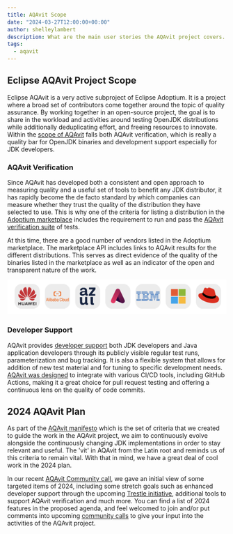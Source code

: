 ```yaml
---
title: AQAvit Scope
date: "2024-03-27T12:00:00+00:00"
author: shelleylambert
description: What are the main user stories the AQAvit project covers.
tags:
  - aqavit
---
```


## Eclipse AQAvit Project Scope

Eclipse AQAvit is a very active subproject of Eclipse Adoptium.  It is a project where a broad set of contributors come together around the topic of quality assurance.  By working together in an open-source project, the goal is to share in the workload and activities around testing OpenJDK distributions while additionally deduplicating effort, and freeing resources to innovate.  
Within the [scope of AQAvit](https://github.com/adoptium/aqa-tests/blob/master/docs/pages/Scope.md) falls both AQAvit verification, which is really a quality bar for OpenJDK binaries and development support especially for JDK developers.

### AQAvit Verification

Since AQAvit has developed both a consistent and open approach to measuring quality and a useful set of tools to benefit any JDK distributor, it has rapidly become the de facto standard by which companies can measure whether they trust the quality of the distribution they have selected to use.  This is why one of the criteria for listing a distribution in the [Adoptium marketplace](https://adoptium.net/marketplace/) includes the requirement to run and pass the [AQAvit verification suite](https://adoptium.net/docs/aqavit-verification/) of tests.

At this time, there are a good number of vendors listed in the Adoptium marketplace.  The marketplace API includes links to AQAvit results for the different distributions.  This serves as direct evidence of the quality of the binaries listed in the marketplace as well as an indicator of the open and transparent nature of the work.

![Adoptium Marketplace Vendors](marketplaceVendors.png)

### Developer Support

AQAvit provides [developer support](https://github.com/adoptium/aqa-tests/blob/master/docs/pages/Scope.md#2-developer-support) both JDK developers and Java application developers through its  publicly visible regular test runs, parameterization and bug tracking.  It is also a flexible system that allows for addition of new test material and for tuning to specific development needs.  [AQAvit was designed](https://github.com/adoptium/aqa-tests/blob/master/docs/pages/LayeredDesign.md) to integrate with various CI/CD tools, including GitHub Actions, making it a great choice for pull request testing and offering a continuous lens on the quality of code commits.

## 2024 AQAvit Plan

As part of the [AQAvit manifesto](https://github.com/adoptium/aqa-tests/blob/master/docs/pages/Manifesto.md) which is the set of criteria that we created to guide the work in the AQAvit project, we aim to continuously evolve alongside the continuously changing JDK implementations in order to stay relevant and useful.  The 'vit' in AQAvit from the Latin root and reminds us of this criteria to remain vital.  With that in mind, we have a great deal of cool work in the 2024 plan.

In our recent [AQAvit Community call](https://github.com/adoptium/aqa-tests/issues/5090), we gave an initial view of some targeted items of 2024, including some stretch goals such as enhanced developer support through the upcoming [Trestle initiative](https://github.com/adoptium/ci-jenkins-pipelines/wiki/Trestle-Initiative), additional tools to support AQAvit verification and much more.  You can find a list of 2024 features in the proposed agenda, and feel welcomed to join and/or put comments into upcoming [community calls](https://github.com/adoptium/aqa-tests/issues?q=is%3Aopen+is%3Aissue+label%3A%22AQAvit+Meeting%22) to give your input into the activities of the AQAvit project.
